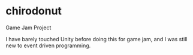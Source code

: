 # chirodonut
Game Jam Project


I have barely touched Unity before doing this for game jam, and I was still new to event driven programming.
